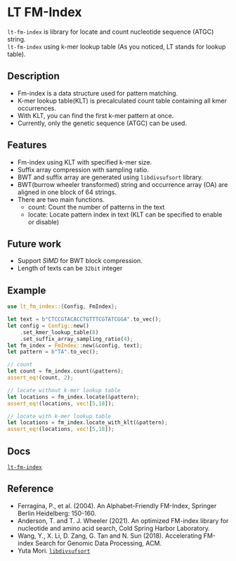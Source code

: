 # LT FM-Index

`lt-fm-index` is library for locate and count nucleotide sequence (ATGC) string.  
`lt-fm-index` using k-mer lookup table (As you noticed, LT stands for lookup table).
## Description
- Fm-index is a data structure used for pattern matching.
- K-mer lookup table(KLT) is precalculated count table containing all kmer occurrences.
- With KLT, you can find the first k-mer pattern at once.
- Currently, only the genetic sequence (ATGC) can be used.
## Features
- Fm-index using KLT with specified k-mer size.
- Suffix array compression with sampling ratio.
- BWT and suffix array are generated using `libdivsufsort` library.
- BWT(burrow wheeler transformed) string and occurrence array (OA) are aligned in one block of 64 strings.
- There are two main functions.
    - count: Count the number of patterns in the text
    - locate: Locate pattern index in text (KLT can be specified to enable or disable)
## Future work
- Support *SIMD* for BWT block compression.
- Length of texts can be `32bit` integer
## Example
```rust
use lt_fm_index::{Config, FmIndex};

let text = b"CTCCGTACACCTGTTTCGTATCGGA".to_vec();
let config = Config::new()
    .set_kmer_lookup_table(8)
    .set_suffix_array_sampling_ratio(4);
let fm_index = FmIndex::new(&config, text);
let pattern = b"TA".to_vec();

// count
let count = fm_index.count(&pattern);
assert_eq!(count, 2);

// locate without k-mer lookup table
let locations = fm_index.locate(&pattern);
assert_eq!(locations, vec![5,18]);

// locate with k-mer lookup table
let locations = fm_index.locate_with_klt(&pattern);
assert_eq!(locations, vec![5,18]);
```
## Docs
[`lt-fm-index`](https://docs.rs/lt-fm-index/)
## Reference
- Ferragina, P., et al. (2004). An Alphabet-Friendly FM-Index, Springer Berlin Heidelberg: 150-160.
- Anderson, T. and T. J. Wheeler (2021). An optimized FM-index library for nucleotide and amino acid search, Cold Spring Harbor Laboratory.
- Wang, Y., X. Li, D. Zang, G. Tan and N. Sun (2018). Accelerating FM-index Search for Genomic Data Processing, ACM.
- Yuta Mori. [`libdivsufsort`](https://github.com/y-256/libdivsufsort)